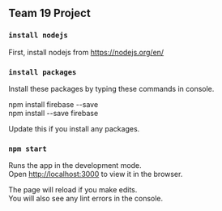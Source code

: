 ## Team 19 Project

### `install nodejs`
First, install nodejs from https://nodejs.org/en/

### `install packages`
Install these packages by typing these commands in console.<br/>

npm install firebase --save <br/>
npm install --save firebase <br/>

Update this if you install any packages. 

### `npm start`

Runs the app in the development mode.<br />
Open [http://localhost:3000](http://localhost:3000) to view it in the browser.

The page will reload if you make edits.<br />
You will also see any lint errors in the console.

